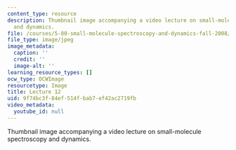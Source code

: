 ```yaml
---
content_type: resource
description: Thumbnail image accompanying a video lecture on small-molecule spectroscopy
  and dynamics.
file: /courses/5-80-small-molecule-spectroscopy-and-dynamics-fall-2008/9f74bc3f84ef514fbab7ef42ac2719fb_mit5_80f08lec12_th.jpg
file_type: image/jpeg
image_metadata:
  caption: ''
  credit: ''
  image-alt: ''
learning_resource_types: []
ocw_type: OCWImage
resourcetype: Image
title: Lecture 12
uid: 9f74bc3f-84ef-514f-bab7-ef42ac2719fb
video_metadata:
  youtube_id: null
---
```

Thumbnail image accompanying a video lecture on small-molecule spectroscopy and dynamics.

